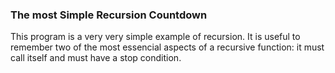 <h3>The most Simple Recursion Countdown</h3>

This program is a very very simple example of recursion. It is useful to remember two of the most
essencial aspects of a recursive function: it must call itself and must have a stop condition.